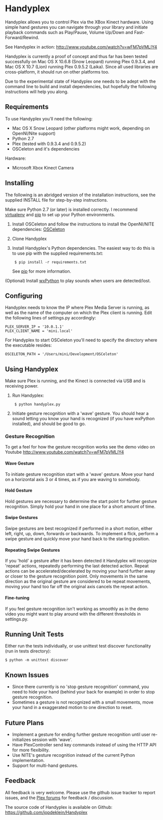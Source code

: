 # Handyplex
Handyplex allows you to control Plex via the XBox Kinect hardware. Using
simple hand gestures you can navigate through your library and initiate
playback commands such as Play/Pause, Volume Up/Down and Fast-Forward/Rewind.

See Handyplex in action: http://www.youtube.com/watch?v=wFM7pVMLIY4

Handyplex is currently a proof of concept and thus far has been tested
successfully on Mac OS X 10.6.8 (Snow Leopard) running Plex 0.9.3.4, and
Mac OS X 10.7 (Lion) running Plex 0.9.5.2 (Laika). Since all used libraries are
cross-platform, it should run on other platforms too.

Due to the experimental state of Handyplex one needs to be adept with the command
line to build and install dependencies, but hopefully the following instructions
will help you along.

## Requirements
To use Handyplex you'll need the following:

* Mac OS X Snow Leopard (other platforms might work, depending on
  OpenNI/Nite support)
* Python 2.7
* Plex (tested with 0.9.3.4 and 0.9.5.2)
* OSCeleton and it's dependencies

Hardware:

* Microsoft Xbox Kinect Camera

## Installing
The following is an abridged version of the installation instructions,
see the supplied INSTALL file for step-by-step instructions.

Make sure Python 2.7 (or later) is installed correctly. I recommend
[virtualenv](http://pypi.python.org/pypi/virtualenv) and [pip](http://www.pip-installer.org) to set up your Python environments.


1. Install OSCeleton and follow the instructions to install the OpenNI/NITE
   dependencies: [OSCeleton](https://github.com/Sensebloom/OSCeleton)
1. Clone Handyplex
1. Install Handyplex's Python dependencies. The easiest way to do this
   is to use pip with the supplied requirements.txt:

        $ pip install -r requirements.txt

   See [pip](http://www.pip-installer.org/en/latest/index.html) for more information.

(Optional) Install [wxPython](http://www.wxpython.org/) to play sounds when users are detected/lost.

## Configuring
Handyplex needs to know the IP where Plex Media Server is running, as well as
the name of the computer on which the Plex client is running.
Edit the following lines of settings.py accordingly:

    PLEX_SERVER_IP = '10.0.1.1'
    PLEX_CLIENT_NAME = 'mini.local'

For Handyplex to start OSCeleton you'll need to specify the directory where
the executable resides:

    OSCELETON_PATH = '/Users/mini/Development/OSCeleton'


## Using Handyplex
Make sure Plex is running, and the Kinect is connected via USB and is
receiving power.

1. Run Handyplex:

        $ python handyplex.py

1. Initiate gesture recognition with a 'wave' gesture. You should hear a
   sound letting you know your hand is recognized (if you have wxPython 
   installed), and should be good to go.


### Gesture Recognition
To get a feel for how the gesture recognition works see the demo video
on Youtube http://www.youtube.com/watch?v=wFM7pVMLIY4

#### Wave Gesture
To initiate gesture recognition start with a 'wave' gesture. Move your
hand on a horizontal axis 3 or 4 times, as if you are waving to
somebody.

#### Hold Gesture
Hold gestures are necessary to determine the start point for further
gesture recognition. Simply hold your hand in one place for a short
amount of time.

#### Swipe Gestures
Swipe gestures are best recognized if performed in a short motion, either
left, right, up, down, forwards or backwards. To implement a flick,
perform a swipe gesture and quickly move your hand back to the starting
position.

#### Repeating Swipe Gestures
If you 'hold' a gesture after it has been detected it
Handyplex will recognize 'repeat' actions, repeatedly performing the
last detected action. Repeat actions can be accelerated/decelerated by
moving your hand further away or closer to the gesture recognition
point. Only movements in the same direction as the original gesture are
considered to be repeat movements, moving your hand too far off the
original axis cancels the repeat action.

#### Fine-tuning
If you feel gesture recognition isn't working as smoothly as in the
demo video you might want to play around with the different thresholds
in settings.py.


## Running Unit Tests
Either run the tests individually, or use unittest test discover
functionality (run in tests directory):

    $ python -m unittest discover


## Known Issues
* Since there currently is no 'stop gesture recognition' command, you need to
  hide your hand (behind your back for example) in order to stop gesture
  recognition.
* Sometimes a gesture is not recognized with a small movements, move your
  hand in a exaggerated motion to one direction to reset.

## Future Plans
* Implement a gesture for ending further gesture recognition until
  user re-initializes session with 'wave'.
* Have PlexController send key commands instead of using the HTTP API
  for more flexibility.
* Use NITE's gesture recognition instead of the current Python
  implementation.
* Support for multi-hand gestures.

## Feedback
All feedback is very welcome.
Please use the github issue tracker to report issues, and the
[Plex forums](http://forums.plexapp.com/index.php/topic/33696-proof-of-concept-plex-with-kinect/)
for feedback / discussion.

The source code of Handyplex is available on Github:
https://github.com/jopdeklein/Handyplex
